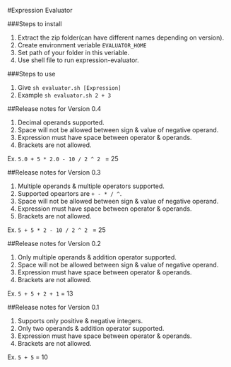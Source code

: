 #Expression Evaluator

###Steps to install
1) Extract the zip folder(can have different names depending on version).
2) Create environment veriable `EVALUATOR_HOME`    
3) Set path of your folder in this veriable.    
4) Use shell file to run expression-evaluator.    


###Steps to use
1) Give `sh evaluator.sh [Expression]`    
2) Example `sh evaluator.sh 2 + 3`

##Release notes for Version 0.4
1) Decimal operands supported.
1) Space will not be allowed between sign & value of negative operand.
2) Expression must have space between operator & operands.
3) Brackets are not allowed.

Ex. `5.0 + 5 * 2.0 - 10 / 2 ^ 2 ` = 25

##Release notes for Version 0.3
1) Multiple operands & multiple operators supported.     
2) Supported opeartors are `+ - * / ^`.    
2) Space will not be allowed between sign & value of negative operand.    
3) Expression must have space between operator & operands.       
4) Brackets are not allowed.     

Ex. `5 + 5 * 2 - 10 / 2 ^ 2 ` = 25

##Release notes for Version 0.2
1) Only multiple operands & addition operator supported.    
2) Space will not be allowed between sign & value of negative operand.    
3) Expression must have space between operator & operands.    
4) Brackets are not allowed.     

Ex. `5 + 5 + 2 + 1` = 13

##Release notes for Version 0.1
1) Supports only positive & negative integers.    
2) Only two operands & addition operator supported.    
3) Expression must have space between operator & operands.    
4) Brackets are not allowed.     

Ex. `5 + 5` = 10